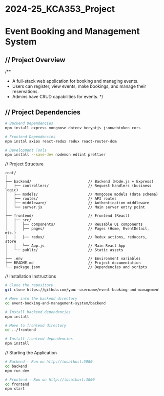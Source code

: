 # 2024-25_KCA353_Project

# Event Booking and Management System

## // Project Overview
/**
 * A full-stack web application for booking and managing events.
 * Users can register, view events, make bookings, and manage their reservations.
 * Admins have CRUD capabilities for events.
 */

## // Project Dependencies
```bash
# Backend Dependencies
npm install express mongoose dotenv bcryptjs jsonwebtoken cors

# Frontend Dependencies
npm instal axios react-redux redux react-router-dom

# Development Tools
npm install --save-dev nodemon edlint prettier 
```



// Project Structure

```plaintext
root/
│
├── backend/                          // Backend (Node.js + Express)
│   ├── controllers/                  // Request handlers (business logic)
│   ├── models/                       // Mongoose models (data schema)
│   ├── routes/                       // API routes
│   ├── middleware/                   // Authentication middleware
│   └── server.js                     // Main server entry point
│
├── frontend/                         // Frontend (React)
│   ├── src/
│   │   ├── components/               // Reusable UI components
│   │   ├── pages/                    // Pages (Home, EventDetail, etc.)
│   │   ├── redux/                    // Redux actions, reducers, store
│   │   └── App.js                    // Main React App
│   └── public/                       // Static assets
│
├── .env                              // Environment variables
├── README.md                         // Project documentation
└── package.json                      // Dependencies and scripts
```


// Installation Instructions

```bash
# Clone the repository
git clone https://github.com/your-username/event-booking-and-management-system.git

# Move into the backend directory
cd event-booking-and-management-system/backend

# Install backend dependencies
npm install

# Move to frontend directory
cd ../frontend

# Install frontend dependencies
npm install
```


// Starting the Application

```bash
# Backend - Run on http://localhost:5000
cd backend
npm run dev

# Frontend - Run on http://localhost:3000
cd frontend
npm start
```